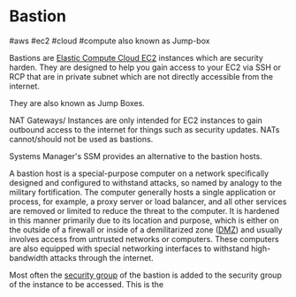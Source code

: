 # Bastion
#aws #ec2 #cloud #compute 
also known as Jump-box

Bastions are [Elastic Compute Cloud EC2](AWS/--%20Compute%20--/Elastic%20Compute%20Cloud%20EC2.md) instances which are security harden. They are designed to help you gain access to your EC2 via SSH or RCP that are in private subnet which are not directly accessible from the internet.

They are also known as Jump Boxes.

NAT Gateways/ Instances are only intended for EC2 instances to gain outbound access to the internet for things such as security updates. NATs cannot/should not be used as bastions.

Systems Manager's SSM provides an alternative to the bastion hosts.



A bastion host is a special-purpose computer on a network specifically designed and configured to withstand attacks, so named by analogy to the military fortification. The computer generally hosts a single application or process, for example, a proxy server or load balancer, and all other services are removed or limited to reduce the threat to the computer. It is hardened in this manner primarily due to its location and purpose, which is either on the outside of a firewall or inside of a demilitarized zone ([DMZ](DMZ)) and usually involves access from untrusted networks or computers. These computers are also equipped with special networking interfaces to withstand high-bandwidth attacks through the internet.


Most often the [security group](AWS/--%20Compute%20--/security%20group.md) of the bastion is added to the security group of the instance to be accessed. This is the